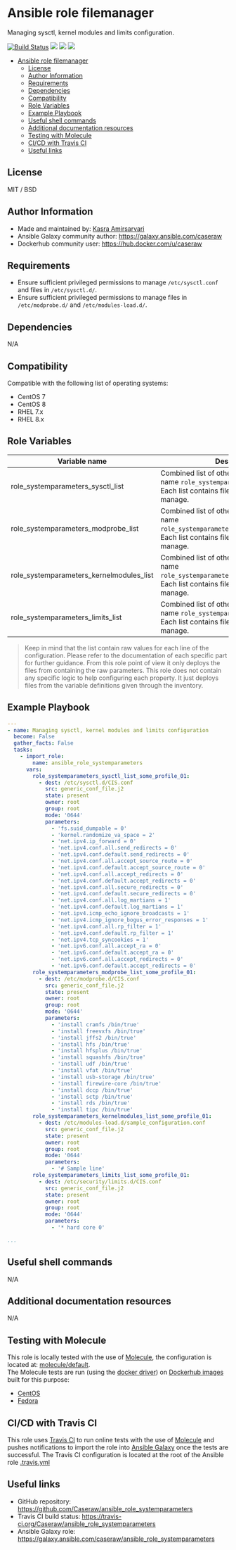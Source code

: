 # Ansible role filemanager

Managing sysctl, kernel modules and limits configuration.

[![Build Status](https://travis-ci.org/Caseraw/ansible_role_systemparameters.svg?branch=master)](https://travis-ci.org/Caseraw/ansible_role_systemparameters) [<img src="https://img.shields.io/ansible/role/47840">](https://galaxy.ansible.com/caseraw/ansible_role_systemparameters) [<img src="https://img.shields.io/ansible/role/d/47840">](https://galaxy.ansible.com/caseraw/ansible_role_systemparameters) [<img src="https://img.shields.io/ansible/quality/47840">](https://galaxy.ansible.com/caseraw/ansible_role_systemparameters)

- [Ansible role filemanager](#ansible-role-filemanager)
  - [License](#license)
  - [Author Information](#author-information)
  - [Requirements](#requirements)
  - [Dependencies](#dependencies)
  - [Compatibility](#compatibility)
  - [Role Variables](#role-variables)
  - [Example Playbook](#example-playbook)
  - [Useful shell commands](#useful-shell-commands)
  - [Additional documentation resources](#additional-documentation-resources)
  - [Testing with Molecule](#testing-with-molecule)
  - [CI/CD with Travis CI](#cicd-with-travis-ci)
  - [Useful links](#useful-links)

## License

MIT / BSD

## Author Information

- Made and maintained by: [Kasra Amirsarvari](https://www.linkedin.com/in/caseraw)
- Ansible Galaxy community author: <https://galaxy.ansible.com/caseraw>
- Dockerhub community user: <https://hub.docker.com/u/caseraw>

## Requirements

- Ensure sufficient privileged permissions to manage `/etc/sysctl.conf` and files in `/etc/sysctl.d/`.
- Ensure sufficient privileged permissions to manage files in `/etc/modprobe.d/` and `/etc/modules-load.d/`.

## Dependencies

N/A

## Compatibility

Compatible with the following list of operating systems:

- CentOS 7
- CentOS 8
- RHEL 7.x
- RHEL 8.x

## Role Variables

| Variable name | Description |
|---------------|-------------|
| role_systemparameters_sysctl_list | Combined list of other lists that start with the name `role_systemparameters_sysctl_list_`. Each list contains files and parameters to manage. |
| role_systemparameters_modprobe_list | Combined list of other lists that start with the name `role_systemparameters_modprobe_list_`. Each list contains files and parameters to manage. |
| role_systemparameters_kernelmodules_list | Combined list of other lists that start with the name `role_systemparameters_kernelmodules_list_`. Each list contains files and parameters to manage. |
| role_systemparameters_limits_list | Combined list of other lists that start with the name `role_systemparameters_limits_list_`. Each list contains files and parameters to manage. |

> Keep in mind that the list contain raw values for each line of the configuration. Please refer to the documentation of each specific part for further guidance. From this role point of view it only deploys the files from containing the raw parameters. This role does not contain any specific logic to help configuring each property. It just deploys files from the variable definitions given through the inventory.  

## Example Playbook

```yaml
---
- name: Managing sysctl, kernel modules and limits configuration
  become: False
  gather_facts: False
  tasks:
    - import_role:
        name: ansible_role_systemparameters
      vars:
        role_systemparameters_sysctl_list_some_profile_01:
          - dest: /etc/sysctl.d/CIS.conf
            src: generic_conf_file.j2
            state: present
            owner: root
            group: root
            mode: '0644'
            parameters:
              - 'fs.suid_dumpable = 0'
              - 'kernel.randomize_va_space = 2'
              - 'net.ipv4.ip_forward = 0'
              - 'net.ipv4.conf.all.send_redirects = 0'
              - 'net.ipv4.conf.default.send_redirects = 0'
              - 'net.ipv4.conf.all.accept_source_route = 0'
              - 'net.ipv4.conf.default.accept_source_route = 0'
              - 'net.ipv4.conf.all.accept_redirects = 0'
              - 'net.ipv4.conf.default.accept_redirects = 0'
              - 'net.ipv4.conf.all.secure_redirects = 0'
              - 'net.ipv4.conf.default.secure_redirects = 0'
              - 'net.ipv4.conf.all.log_martians = 1'
              - 'net.ipv4.conf.default.log_martians = 1'
              - 'net.ipv4.icmp_echo_ignore_broadcasts = 1'
              - 'net.ipv4.icmp_ignore_bogus_error_responses = 1'
              - 'net.ipv4.conf.all.rp_filter = 1'
              - 'net.ipv4.conf.default.rp_filter = 1'
              - 'net.ipv4.tcp_syncookies = 1'
              - 'net.ipv6.conf.all.accept_ra = 0'
              - 'net.ipv6.conf.default.accept_ra = 0'
              - 'net.ipv6.conf.all.accept_redirects = 0'
              - 'net.ipv6.conf.default.accept_redirects = 0'
        role_systemparameters_modprobe_list_some_profile_01:
          - dest: /etc/modprobe.d/CIS.conf
            src: generic_conf_file.j2
            state: present
            owner: root
            group: root
            mode: '0644'
            parameters:
              - 'install cramfs /bin/true'
              - 'install freevxfs /bin/true'
              - 'install jffs2 /bin/true'
              - 'install hfs /bin/true'
              - 'install hfsplus /bin/true'
              - 'install squashfs /bin/true'
              - 'install udf /bin/true'
              - 'install vfat /bin/true'
              - 'install usb-storage /bin/true'
              - 'install firewire-core /bin/true'
              - 'install dccp /bin/true'
              - 'install sctp /bin/true'
              - 'install rds /bin/true'
              - 'install tipc /bin/true'
        role_systemparameters_kernelmodules_list_some_profile_01:
          - dest: /etc/modules-load.d/sample_configuration.conf
            src: generic_conf_file.j2
            state: present
            owner: root
            group: root
            mode: '0644'
            parameters:
              - '# Sample line'
        role_systemparameters_limits_list_some_profile_01:
          - dest: /etc/security/limits.d/CIS.conf
            src: generic_conf_file.j2
            state: present
            owner: root
            group: root
            mode: '0644'
            parameters:
              - '* hard core 0'

...
```

## Useful shell commands

N/A

## Additional documentation resources

N/A

## Testing with Molecule

This role is locally tested with the use of [Molecule](https://molecule.readthedocs.io/en/latest/), the configuration is located at: [molecule/default](molecule/default).  
The Molecule tests are run (using the [docker driver](https://molecule.readthedocs.io/en/latest/configuration.html#docker)) on [Dockerhub images](https://hub.docker.com/u/caseraw) built for this purpose:

- [CentOS](https://hub.docker.com/r/caseraw/ansible-molecule-centos)
- [Fedora](https://hub.docker.com/r/caseraw/ansible-molecule-fedora)

## CI/CD with Travis CI

This role uses [Travis CI](https://travis-ci.org/) to run online tests with the use of [Molecule](https://molecule.readthedocs.io/en/latest/) and pushes notifications to import the role into [Ansible Galaxy](https://galaxy.ansible.com/) once the tests are successful. The Travis CI configuration is located at the root of the Ansible role [.travis.yml](.travis.yml)

## Useful links

- GitHub repository: <https://github.com/Caseraw/ansible_role_systemparameters>
- Travis CI build status: <https://travis-ci.org/Caseraw/ansible_role_systemparameters>
- Ansible Galaxy role: <https://galaxy.ansible.com/caseraw/ansible_role_systemparameters>
